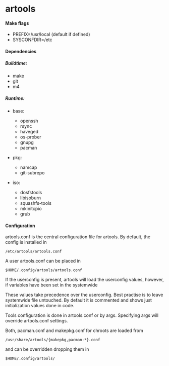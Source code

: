 artools
=============

#### Make flags


* PREFIX=/usr/local (default if defined)
* SYSCONFDIR=/etc

#### Dependencies

##### Buildtime:

* make
* git
* m4

##### Runtime:

- base:
  * openssh
  * rsync
  * haveged
  * os-prober
  * gnupg
  * pacman

- pkg:
  * namcap
  * git-subrepo

- iso:
  * dosfstools
  * libisoburn
  * squashfs-tools
  * mkinitcpio
  * grub

#### Configuration

artools.conf is the central configuration file for artools.
By default, the config is installed in

    /etc/artools/artools.conf

A user artools.conf can be placed in

    $HOME/.config/artools/artools.conf


If the userconfig is present, artools will load the userconfig values, however, if variables have been set in the systemwide

These values take precedence over the userconfig.
Best practise is to leave systemwide file untouched.
By default it is commented and shows just initialization values done in code.

Tools configuration is done in artools.conf or by args.
Specifying args will override artools.conf settings.

Both, pacman.conf and makepkg.conf for chroots are loaded from

    /usr/share/artools/{makepkg,pacman-*}.conf

and can be overridden dropping them in

    $HOME/.config/artools/
